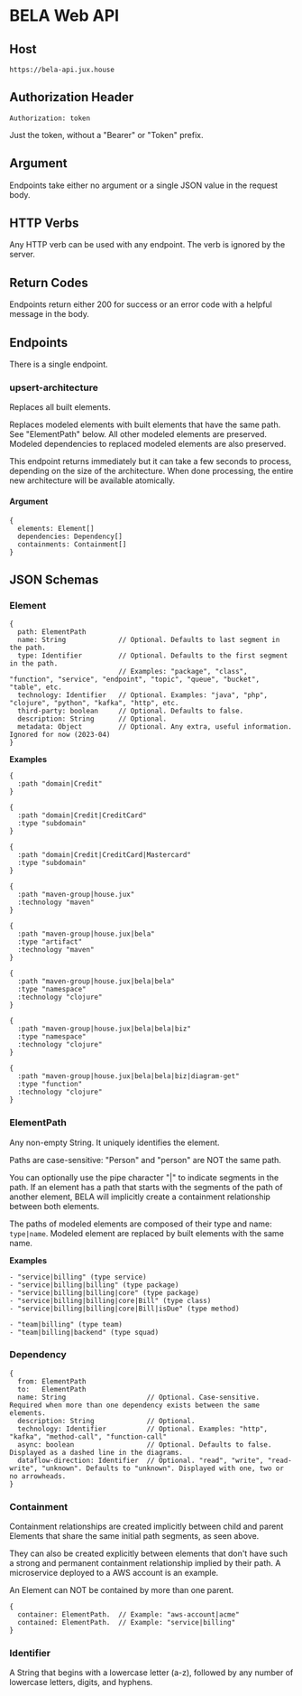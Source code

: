 # BELA Web API

## Host

`https://bela-api.jux.house`

## Authorization Header

`Authorization: token`

Just the token, without a "Bearer" or "Token" prefix.

## Argument

Endpoints take either no argument or a single JSON value in the request body.

## HTTP Verbs

Any HTTP verb can be used with any endpoint. The verb is ignored by the server.

## Return Codes

Endpoints return either 200 for success or an error code with a helpful message in the body.

## Endpoints

There is a single endpoint.

### upsert-architecture

Replaces all built elements.

Replaces modeled elements with built elements that have the same path. See "ElementPath" below. All other modeled elements are preserved. Modeled dependencies to replaced modeled elements are also preserved.

This endpoint returns immediately but it can take a few seconds to process, depending on the size of the architecture. When done processing, the entire new architecture will be available atomically.

#### Argument
```
{
  elements: Element[]
  dependencies: Dependency[]
  containments: Containment[]
}
```

## JSON Schemas

### Element
```
{
  path: ElementPath
  name: String             // Optional. Defaults to last segment in the path.
  type: Identifier         // Optional. Defaults to the first segment in the path.
                           // Examples: "package", "class", "function", "service", "endpoint", "topic", "queue", "bucket", "table", etc.
  technology: Identifier   // Optional. Examples: "java", "php", "clojure", "python", "kafka", "http", etc.
  third-party: boolean     // Optional. Defaults to false.
  description: String      // Optional.
  metadata: Object         // Optional. Any extra, useful information. Ignored for now (2023-04)
}
```

**Examples**
```
{
  :path "domain|Credit"
}

{
  :path "domain|Credit|CreditCard"
  :type "subdomain"
}

{
  :path "domain|Credit|CreditCard|Mastercard"
  :type "subdomain"
}

{
  :path "maven-group|house.jux"
  :technology "maven"
}

{
  :path "maven-group|house.jux|bela"
  :type "artifact"
  :technology "maven"
}

{
  :path "maven-group|house.jux|bela|bela"
  :type "namespace"
  :technology "clojure"
}

{
  :path "maven-group|house.jux|bela|bela|biz"
  :type "namespace"
  :technology "clojure"
}

{
  :path "maven-group|house.jux|bela|bela|biz|diagram-get"
  :type "function"
  :technology "clojure"
}

```

### ElementPath

Any non-empty String. It uniquely identifies the element.

Paths are case-sensitive: "Person" and "person" are NOT the same path.

You can optionally use the pipe character "|" to indicate segments in the path. If an element has a path that starts with the segments of the path of another element, BELA will implicitly create a containment relationship between both elements.

The paths of modeled elements are composed of their type and name: `type|name`. Modeled element are replaced by built elements with the same name.

**Examples**
```
- "service|billing" (type service)
- "service|billing|billing" (type package)
- "service|billing|billing|core" (type package)
- "service|billing|billing|core|Bill" (type class)
- "service|billing|billing|core|Bill|isDue" (type method)

- "team|billing" (type team)
- "team|billing|backend" (type squad)
```

### Dependency
```
{
  from: ElementPath
  to:   ElementPath
  name: String                    // Optional. Case-sensitive. Required when more than one dependency exists between the same elements.
  description: String             // Optional.
  technology: Identifier          // Optional. Examples: "http", "kafka", "method-call", "function-call"
  async: boolean                  // Optional. Defaults to false. Displayed as a dashed line in the diagrams.
  dataflow-direction: Identifier  // Optional. "read", "write", "read-write", "unknown". Defaults to "unknown". Displayed with one, two or no arrowheads.
}
```

### Containment

Containment relationships are created implicitly between child and parent Elements that share the same initial path segments, as seen above.

They can also be created explicitly between elements that don't have such a strong and permanent containment relationship implied by their path. A microservice deployed to a AWS account is an example.

An Element can NOT be contained by more than one parent.

```
{
  container: ElementPath.  // Example: "aws-account|acme"
  contained: ElementPath.  // Example: "service|billing"
}
```

### Identifier

A String that begins with a lowercase letter (a-z), followed by any number of lowercase letters, digits, and hyphens.
